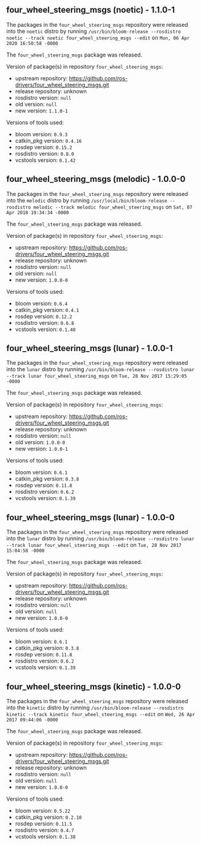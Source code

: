 ## four_wheel_steering_msgs (noetic) - 1.1.0-1

The packages in the `four_wheel_steering_msgs` repository were released into the `noetic` distro by running `/usr/bin/bloom-release --rosdistro noetic --track noetic four_wheel_steering_msgs --edit` on `Mon, 06 Apr 2020 16:50:58 -0000`

The `four_wheel_steering_msgs` package was released.

Version of package(s) in repository `four_wheel_steering_msgs`:

- upstream repository: https://github.com/ros-drivers/four_wheel_steering_msgs.git
- release repository: unknown
- rosdistro version: `null`
- old version: `null`
- new version: `1.1.0-1`

Versions of tools used:

- bloom version: `0.9.3`
- catkin_pkg version: `0.4.16`
- rosdep version: `0.15.2`
- rosdistro version: `0.8.0`
- vcstools version: `0.1.42`


## four_wheel_steering_msgs (melodic) - 1.0.0-0

The packages in the `four_wheel_steering_msgs` repository were released into the `melodic` distro by running `/usr/local/bin/bloom-release --rosdistro melodic --track melodic four_wheel_steering_msgs` on `Sat, 07 Apr 2018 19:34:34 -0000`

The `four_wheel_steering_msgs` package was released.

Version of package(s) in repository `four_wheel_steering_msgs`:

- upstream repository: https://github.com/ros-drivers/four_wheel_steering_msgs.git
- release repository: unknown
- rosdistro version: `null`
- old version: `null`
- new version: `1.0.0-0`

Versions of tools used:

- bloom version: `0.6.4`
- catkin_pkg version: `0.4.1`
- rosdep version: `0.12.2`
- rosdistro version: `0.6.8`
- vcstools version: `0.1.40`


## four_wheel_steering_msgs (lunar) - 1.0.0-1

The packages in the `four_wheel_steering_msgs` repository were released into the `lunar` distro by running `/usr/bin/bloom-release --rosdistro lunar --track lunar four_wheel_steering_msgs` on `Tue, 28 Nov 2017 15:29:05 -0000`

The `four_wheel_steering_msgs` package was released.

Version of package(s) in repository `four_wheel_steering_msgs`:

- upstream repository: https://github.com/ros-drivers/four_wheel_steering_msgs.git
- release repository: unknown
- rosdistro version: `null`
- old version: `1.0.0-0`
- new version: `1.0.0-1`

Versions of tools used:

- bloom version: `0.6.1`
- catkin_pkg version: `0.3.8`
- rosdep version: `0.11.8`
- rosdistro version: `0.6.2`
- vcstools version: `0.1.39`


## four_wheel_steering_msgs (lunar) - 1.0.0-0

The packages in the `four_wheel_steering_msgs` repository were released into the `lunar` distro by running `/usr/bin/bloom-release --rosdistro lunar --track lunar four_wheel_steering_msgs --edit` on `Tue, 28 Nov 2017 15:04:58 -0000`

The `four_wheel_steering_msgs` package was released.

Version of package(s) in repository `four_wheel_steering_msgs`:

- upstream repository: https://github.com/ros-drivers/four_wheel_steering_msgs.git
- release repository: unknown
- rosdistro version: `null`
- old version: `null`
- new version: `1.0.0-0`

Versions of tools used:

- bloom version: `0.6.1`
- catkin_pkg version: `0.3.8`
- rosdep version: `0.11.8`
- rosdistro version: `0.6.2`
- vcstools version: `0.1.39`


## four_wheel_steering_msgs (kinetic) - 1.0.0-0

The packages in the `four_wheel_steering_msgs` repository were released into the `kinetic` distro by running `/usr/bin/bloom-release --rosdistro kinetic --track kinetic four_wheel_steering_msgs --edit` on `Wed, 26 Apr 2017 09:44:06 -0000`

The `four_wheel_steering_msgs` package was released.

Version of package(s) in repository `four_wheel_steering_msgs`:

- upstream repository: https://github.com/ros-drivers/four_wheel_steering_msgs.git
- release repository: unknown
- rosdistro version: `null`
- old version: `null`
- new version: `1.0.0-0`

Versions of tools used:

- bloom version: `0.5.22`
- catkin_pkg version: `0.2.10`
- rosdep version: `0.11.5`
- rosdistro version: `0.4.7`
- vcstools version: `0.1.38`



